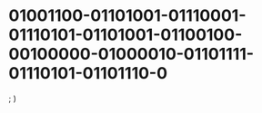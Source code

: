 # 01001100-01101001-01110001-01110101-01101001-01100100-00100000-01000010-01101111-01110101-01101110-0
; )
